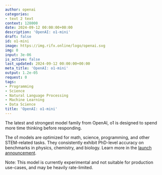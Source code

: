 ```yaml
---
author: openai
categories:
- text 2 text
context: 128000
date: 2024-09-12 00:00:00+00:00
description: 'OpenAI: o1-mini'
draft: false
id: o1-mini
image: https://img.rifx.online/logo/openai.svg
img: 0
input: 3e-06
is_active: false
last_updated: 2024-09-12 00:00:00+00:00
meta_title: 'OpenAI: o1-mini'
output: 1.2e-05
request: 0
tags:
- Programming
- Science
- Natural Language Processing
- Machine Learning
- Data Science
title: 'OpenAI: o1-mini'
---
```




The latest and strongest model family from OpenAI, o1 is designed to spend more time thinking before responding.

The o1 models are optimized for math, science, programming, and other STEM-related tasks. They consistently exhibit PhD-level accuracy on benchmarks in physics, chemistry, and biology. Learn more in the [launch announcement](https://openai.com/o1).

Note: This model is currently experimental and not suitable for production use-cases, and may be heavily rate-limited.

